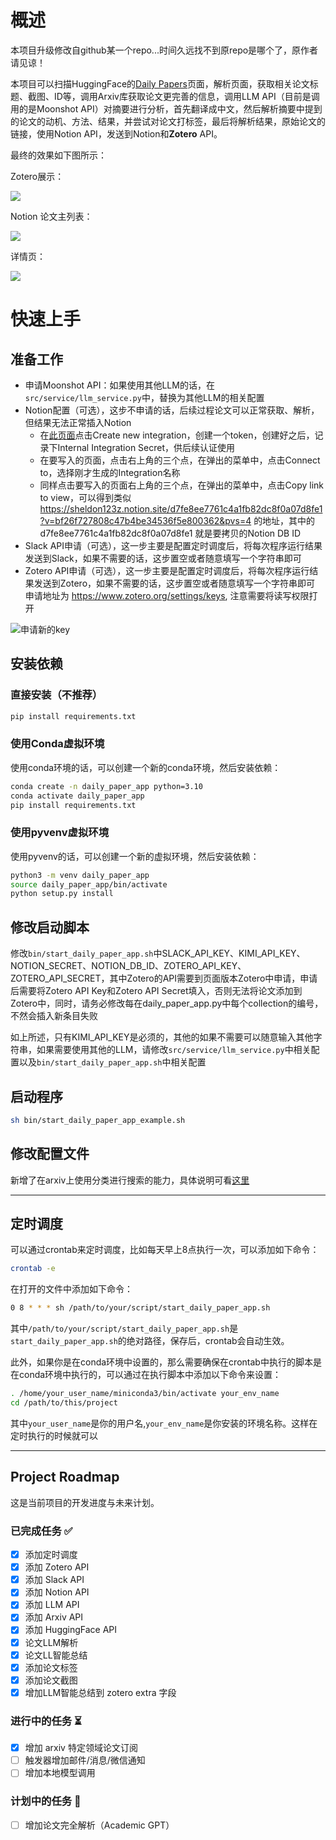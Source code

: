 # 概述
本项目升级修改自github某一个repo...时间久远找不到原repo是哪个了，原作者请见谅！


本项目可以扫描HuggingFace的[Daily Papers](https://huggingface.co/papers)页面，解析页面，获取相关论文标题、截图、ID等，调用Arxiv库获取论文更完善的信息，调用LLM API（目前是调用的是Moonshot API）对摘要进行分析，首先翻译成中文，然后解析摘要中提到的论文的动机、方法、结果，并尝试对论文打标签，最后将解析结果，原始论文的链接，使用Notion API，发送到Notion和**Zotero** API。

最终的效果如下图所示：

Zotero展示：

![](assets/zotero.png)

Notion 论文主列表：

![](assets/main_list.png)

详情页：

![](assets/all.png)

# 快速上手

## 准备工作

- 申请Moonshot API：如果使用其他LLM的话，在`src/service/llm_service.py`中，替换为其他LLM的相关配置
- Notion配置（可选），这步不申请的话，后续过程论文可以正常获取、解析，但结果无法正常插入Notion
  - 在[此页面](https://www.notion.so/my-integrations)点击Create new integration，创建一个token，创建好之后，记录下Internal Integration Secret，供后续认证使用
  - 在要写入的页面，点击右上角的三个点，在弹出的菜单中，点击Connect to，选择刚才生成的Integration名称
  - 同样点击要写入的页面右上角的三个点，在弹出的菜单中，点击Copy link to view，可以得到类似 https://sheldon123z.notion.site/d7fe8ee7761c4a1fb82dc8f0a07d8fe1?v=bf26f727808c47b4be34536f5e800362&pvs=4 的地址，其中的d7fe8ee7761c4a1fb82dc8f0a07d8fe1 就是要拷贝的Notion DB ID
- Slack API申请（可选），这一步主要是配置定时调度后，将每次程序运行结果发送到Slack，如果不需要的话，这步置空或者随意填写一个字符串即可 
- Zotero API申请（可选），这一步主要是配置定时调度后，将每次程序运行结果发送到Zotero，如果不需要的话，这步置空或者随意填写一个字符串即可 申请地址为 https://www.zotero.org/settings/keys, 注意需要将读写权限打开

![申请新的key](assets/zotero_key.png)

## 安装依赖
### 直接安装（不推荐）
```bash
pip install requirements.txt
```
### 使用Conda虚拟环境
使用conda环境的话，可以创建一个新的conda环境，然后安装依赖：

```bash
conda create -n daily_paper_app python=3.10
conda activate daily_paper_app
pip install requirements.txt
```
### 使用pyvenv虚拟环境
使用pyvenv的话，可以创建一个新的虚拟环境，然后安装依赖：

```bash
python3 -m venv daily_paper_app
source daily_paper_app/bin/activate
python setup.py install
```

## 修改启动脚本

修改`bin/start_daily_paper_app.sh`中SLACK_API_KEY、KIMI_API_KEY、NOTION_SECRET、NOTION_DB_ID、ZOTERO_API_KEY、ZOTERO_API_SECRET，其中Zotero的API需要到页面版本Zotero中申请，申请后需要将Zotero API Key和Zotero API Secret填入，否则无法将论文添加到Zotero中，同时，请务必修改每在daily_paper_app.py中每个collection的编号，不然会插入新条目失败

如上所述，只有KIMI_API_KEY是必须的，其他的如果不需要可以随意输入其他字符串，如果需要使用其他的LLM，请修改`src/service/llm_service.py`中相关配置以及`bin/start_daily_paper_app.sh`中相关配置


## 启动程序

```bash
sh bin/start_daily_paper_app_example.sh
```
## 修改配置文件
新增了在arxiv上使用分类进行搜索的能力，具体说明可看[这里](./src/service/config_setting.md)

---
## 定时调度

可以通过crontab来定时调度，比如每天早上8点执行一次，可以添加如下命令：

```bash
crontab -e
```

在打开的文件中添加如下命令：

```bash
0 8 * * * sh /path/to/your/script/start_daily_paper_app.sh
```

其中`/path/to/your/script/start_daily_paper_app.sh`是`start_daily_paper_app.sh`的绝对路径，保存后，crontab会自动生效。

此外，如果你是在conda环境中设置的，那么需要确保在crontab中执行的脚本是在conda环境中执行的，可以通过在执行脚本中添加以下命令来设置：

```bash
. /home/your_user_name/miniconda3/bin/activate your_env_name
cd /path/to/this/project
```

其中`your_user_name`是你的用户名,`your_env_name`是你安装的环境名称。这样在定时执行的时候就可以

---
## Project Roadmap

这是当前项目的开发进度与未来计划。

### 已完成任务 ✅

- [x] 添加定时调度
- [x] 添加 Zotero API
- [x] 添加 Slack API
- [x] 添加 Notion API
- [x] 添加 LLM API
- [x] 添加 Arxiv API
- [x] 添加 HuggingFace API
- [x] 论文LLM解析
- [x] 论文LL智能总结
- [x] 添加论文标签
- [x] 添加论文截图
- [x] 增加LLM智能总结到 zotero extra 字段

### 进行中的任务 ⏳

- [x] 增加 arxiv 特定领域论文订阅
- [ ] 触发器增加邮件/消息/微信通知
- [ ] 增加本地模型调用

### 计划中的任务 🚀

- [ ] 增加论文完全解析（Academic GPT）

